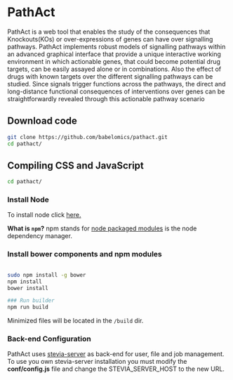 PathAct
===========
PathAct is a web tool that enables the study of the consequences that Knockouts(KOs) or over-expressions of genes can have over signalling pathways. PathAct implements robust models of signalling pathways within an advanced graphical interface that provide a unique interactive working environment in which actionable genes, that could become potential drug targets, can be easily assayed alone or in combinations. Also the effect of drugs with known targets over the different signalling pathways can be studied. Since signals trigger functions across the pathways, the direct and long-distance functional consequences of interventions over genes can be straightforwardly revealed through this actionable pathway scenario


## Download code
```bash
git clone https://github.com/babelomics/pathact.git
cd pathact/
```

## Compiling CSS and JavaScript

```bash
cd pathact/
```

### Install Node
To install node click [here.](https://nodejs.org/en/download/package-manager/)

**What is `npm`?** npm stands for [node packaged modules](http://npmjs.org/) is the node dependency manager.

### Install bower components and npm modules

```bash

sudo npm install -g bower
npm install
bower install

### Run builder
npm run build
```
Minimized files will be located in the `/build` dir.


### Back-end Configuration
PathAct uses [stevia-server](https://github.com/babelomics/stevia-server) as back-end for user, file and job management.
To use you own stevia-server installation you must modify the **conf/config.js** file and change the STEVIA_SERVER_HOST to the new URL.
